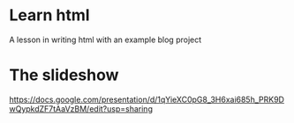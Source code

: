 # Learn html
A lesson in writing html with an example blog project

# The slideshow

https://docs.google.com/presentation/d/1qYieXC0pG8_3H6xai685h_PRK9DwQypkdZF7tAaVzBM/edit?usp=sharing
